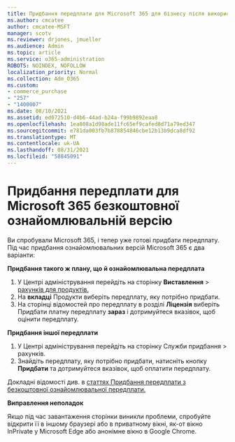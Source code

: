 ```yaml
---
title: Придбання передплати для Microsoft 365 для бізнесу після використання безкоштовної ознайомлювної передплати
ms.author: cmcatee
author: cmcatee-MSFT
manager: scotv
ms.reviewer: drjones, jmueller
ms.audience: Admin
ms.topic: article
ms.service: o365-administration
ROBOTS: NOINDEX, NOFOLLOW
localization_priority: Normal
ms.collection: Adm_O365
ms.custom:
- commerce_purchase
- "257"
- "1400007"
ms.date: 08/10/2021
ms.assetid: ed072510-d4b6-44ad-b24a-f99b9892eaa8
ms.openlocfilehash: 1ea808a1d98ade11fc65ef9cafed8d71a79ed347
ms.sourcegitcommit: e781da003fb7b878854846cbe12b13b9dca8df92
ms.translationtype: MT
ms.contentlocale: uk-UA
ms.lasthandoff: 08/31/2021
ms.locfileid: "58845091"
---
```

# <a name="buy-a-subscription-to-microsoft-365-from-your-free-trial"></a>Придбання передплати для Microsoft 365 безкоштовної ознайомлювальній версію

Ви спробували Microsoft 365, і тепер уже готові придбати передплату. Під час придбання ознайомлювальних версій Microsoft 365 є два варіанти:
  
 **Придбання такого ж плану, що й ознайомлювальна передплата**
  
1. У Центрі адміністрування перейдіть на сторінку **Виставлення** \> [рахунків для продуктів.](https://go.microsoft.com/fwlink/p/?linkid=842054)
2. На **вкладці** Продукти виберіть передплату, яку потрібно придбати.
3. На сторінці відомостей про передплату в розділі **Ліцензія** виберіть Придбати платну передплату **зараз** і дотримуйтеся вказівок, щоб оцінити передплату.
 
**Придбання іншої передплати**
  
1. У Центрі адміністрування перейдіть  на сторінку Служби придбання \> [](https://go.microsoft.com/fwlink/p/?linkid=868433) рахунків.
2. Знайдіть передплату, яку потрібно придбати, натисніть кнопку **Придбати** та дотримуйтеся вказівок, щоб оплатити передплату.

Докладні відомості див. в [статтях Придбання передплати з безкоштовної ознайомлювальної передплати.](https://docs.microsoft.com/microsoft-365/commerce/try-or-buy-microsoft-365#buy-a-subscription-from-your-free-trial)

**Виправлення неполадок**

Якщо під час завантаження сторінки виникли проблеми, спробуйте відкрити її в іншому браузері або в приватному вікні, як-от вікно InPrivate у Microsoft Edge або анонімне вікно в Google Chrome.